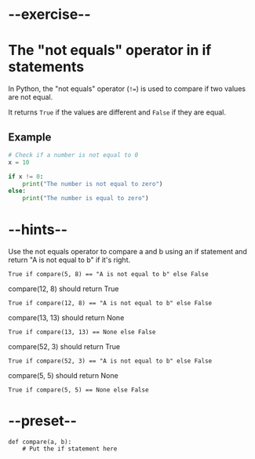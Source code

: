 # --exercise--

# The "not equals" operator in if statements

In Python, the "not equals" operator (`!=`) is used to compare if two values are not equal. 

It returns `True` if the values are different and `False` if they are equal.

## Example

```python
# Check if a number is not equal to 0
x = 10

if x != 0:
    print("The number is not equal to zero")
else:
    print("The number is equal to zero")
```

# --hints--

Use the not equals operator to compare a and b using an if statement and return "A is not equal to b" if it's right.

```
True if compare(5, 8) == "A is not equal to b" else False
```

compare(12, 8) should return True

```
True if compare(12, 8) == "A is not equal to b" else False
```

compare(13, 13) should return None

```
True if compare(13, 13) == None else False
```

compare(52, 3) should return True

```
True if compare(52, 3) == "A is not equal to b" else False
```

compare(5, 5) should return None

```
True if compare(5, 5) == None else False
```

# --preset--

```
def compare(a, b):
    # Put the if statement here
    
```